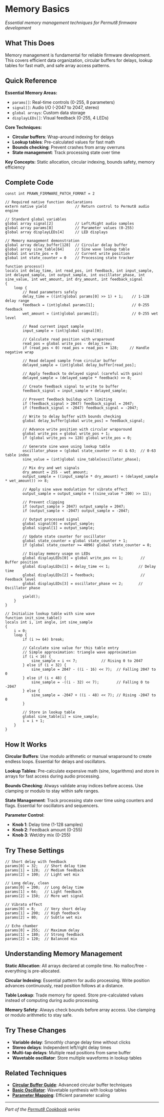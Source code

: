 # Memory Basics

*Essential memory management techniques for Permut8 firmware development*

## What This Does

Memory management is fundamental for reliable firmware development. This covers efficient data organization, circular buffers for delays, lookup tables for fast math, and safe array access patterns.

## Quick Reference

**Essential Memory Areas:**
- `params[]`: Real-time controls (0-255, 8 parameters)
- `signal[]`: Audio I/O (-2047 to 2047, stereo)
- `global arrays`: Custom data storage
- `displayLEDs[]`: Visual feedback (0-255, 4 LEDs)

**Core Techniques:**
- **Circular buffers**: Wrap-around indexing for delays
- **Lookup tables**: Pre-calculated values for fast math
- **Bounds checking**: Prevent crashes from array overruns
- **State management**: Track processing state over time

**Key Concepts:** Static allocation, circular indexing, bounds safety, memory efficiency

## Complete Code

```impala
const int PRAWN_FIRMWARE_PATCH_FORMAT = 2

// Required native function declarations
extern native yield             // Return control to Permut8 audio engine

// Standard global variables
global array signal[2]          // Left/Right audio samples
global array params[8]          // Parameter values (0-255)
global array displayLEDs[4]     // LED displays

// Memory management demonstration
global array delay_buffer[128]  // Circular delay buffer
global array sine_table[64]     // Sine wave lookup table
global int write_pos = 0        // Current write position
global int state_counter = 0    // Processing state tracker

function process()
locals int delay_time, int read_pos, int feedback, int input_sample, int delayed_sample, int output_sample, int oscillator_phase, int sine_value, int wet_amount, int dry_amount, int feedback_signal
{
    loop {
        // Read parameters safely
        delay_time = ((int)global params[0] >> 1) + 1;    // 1-128 delay range
        feedback = (int)global params[1];                 // 0-255 feedback
        wet_amount = (int)global params[2];               // 0-255 wet level
        
        // Read current input sample
        input_sample = (int)global signal[0];
        
        // Calculate read position with wraparound
        read_pos = global write_pos - delay_time;
        if (read_pos < 0) read_pos = read_pos + 128;     // Handle negative wrap
        
        // Read delayed sample from circular buffer
        delayed_sample = (int)global delay_buffer[read_pos];
        
        // Apply feedback to delayed signal (careful with gain)
        delayed_sample = (delayed_sample * feedback) >> 8;
        
        // Create feedback signal to write to buffer
        feedback_signal = input_sample + delayed_sample;
        
        // Prevent feedback buildup with limiting
        if (feedback_signal > 2047) feedback_signal = 2047;
        if (feedback_signal < -2047) feedback_signal = -2047;
        
        // Write to delay buffer with bounds checking
        global delay_buffer[global write_pos] = feedback_signal;
        
        // Advance write position with circular wraparound
        global write_pos = global write_pos + 1;
        if (global write_pos >= 128) global write_pos = 0;
        
        // Generate sine wave using lookup table
        oscillator_phase = (global state_counter >> 4) & 63;  // 0-63 table index
        sine_value = (int)global sine_table[oscillator_phase];
        
        // Mix dry and wet signals
        dry_amount = 255 - wet_amount;
        output_sample = ((input_sample * dry_amount) + (delayed_sample * wet_amount)) >> 8;
        
        // Apply sine wave modulation for vibrato effect
        output_sample = output_sample + ((sine_value * 200) >> 11);
        
        // Prevent clipping
        if (output_sample > 2047) output_sample = 2047;
        if (output_sample < -2047) output_sample = -2047;
        
        // Output processed signal
        global signal[0] = output_sample;
        global signal[1] = output_sample;
        
        // Update state counter for oscillator
        global state_counter = global state_counter + 1;
        if (global state_counter >= 4096) global state_counter = 0;
        
        // Display memory usage on LEDs
        global displayLEDs[0] = global write_pos << 1;        // Buffer position
        global displayLEDs[1] = delay_time << 1;             // Delay time
        global displayLEDs[2] = feedback;                     // Feedback level
        global displayLEDs[3] = oscillator_phase << 2;       // Oscillator phase
        
        yield();
    }
}

// Initialize lookup table with sine wave
function init_sine_table()
locals int i, int angle, int sine_sample
{
    i = 0;
    loop {
        if (i >= 64) break;
        
        // Calculate sine value for this table entry
        // Simple approximation: triangle wave approximation
        if (i < 16) {
            sine_sample = i << 7;           // Rising 0 to 2047
        } else if (i < 32) {
            sine_sample = 2047 - ((i - 16) << 7);  // Falling 2047 to 0
        } else if (i < 48) {
            sine_sample = -((i - 32) << 7);        // Falling 0 to -2047
        } else {
            sine_sample = -2047 + ((i - 48) << 7); // Rising -2047 to 0
        }
        
        // Store in lookup table
        global sine_table[i] = sine_sample;
        i = i + 1;
    }
}
```

## How It Works

**Circular Buffers**: Use modulo arithmetic or manual wraparound to create endless loops. Essential for delays and oscillators.

**Lookup Tables**: Pre-calculate expensive math (sine, logarithms) and store in arrays for fast access during audio processing.

**Bounds Checking**: Always validate array indices before access. Use clamping or modulo to stay within safe ranges.

**State Management**: Track processing state over time using counters and flags. Essential for oscillators and sequencers.

**Parameter Control**:
- **Knob 1**: Delay time (1-128 samples)
- **Knob 2**: Feedback amount (0-255)
- **Knob 3**: Wet/dry mix (0-255)

## Try These Settings

```impala
// Short delay with feedback
params[0] = 32;   // Short delay time
params[1] = 128;  // Medium feedback
params[2] = 100;  // Light wet mix

// Long delay, clean
params[0] = 200;  // Long delay time
params[1] = 64;   // Light feedback
params[2] = 150;  // More wet signal

// Vibrato effect
params[0] = 8;    // Very short delay
params[1] = 200;  // High feedback
params[2] = 80;   // Subtle wet mix

// Echo chamber
params[0] = 255;  // Maximum delay
params[1] = 180;  // Strong feedback
params[2] = 120;  // Balanced mix
```

## Understanding Memory Management

**Static Allocation**: All arrays declared at compile time. No malloc/free - everything is pre-allocated.

**Circular Indexing**: Essential pattern for audio processing. Write position advances continuously, read position follows at a distance.

**Table Lookup**: Trade memory for speed. Store pre-calculated values instead of computing during audio processing.

**Memory Safety**: Always check bounds before array access. Use clamping or modulo arithmetic to stay safe.

## Try These Changes

- **Variable delay**: Smoothly change delay time without clicks
- **Stereo delays**: Independent left/right delay times
- **Multi-tap delays**: Multiple read positions from same buffer
- **Wavetable oscillator**: Store multiple waveforms in lookup tables

## Related Techniques

- **[Circular Buffer Guide](circular-buffer-guide.md)**: Advanced circular buffer techniques
- **[Basic Oscillator](basic-oscillator.md)**: Wavetable synthesis with lookup tables
- **[Parameter Mapping](parameter-mapping.md)**: Efficient parameter scaling

---
*Part of the [Permut8 Cookbook](../index.md) series*